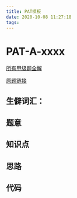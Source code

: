```yaml
---
title: PAT模板
date: 2020-10-08 11:27:18
tags:
---
```


# PAT-A-xxxx

[所有甲级题全解](https://github.com/Squ1rrel-K/PAT-A-CPP)

[原题链接]()

## 生僻词汇：



## 题意



## 知识点



## 思路



## 代码

```c++

```

